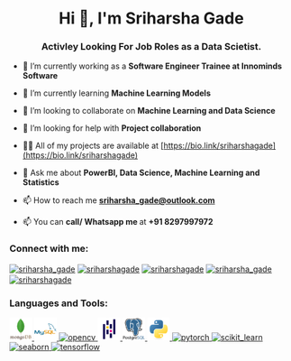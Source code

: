 <h1 align="center">Hi 👋, I'm Sriharsha Gade</h1>
<h3 align="center">Activley Looking For Job Roles as a Data Scietist.</h3>

- 🔭 I’m currently working as a **Software Engineer Trainee at Innominds Software**

- 🌱 I’m currently learning **Machine Learning Models**

- 👯 I’m looking to collaborate on **Machine Learning and Data Science**

- 🤝 I’m looking for help with **Project collaboration**

- 👨‍💻 All of my projects are available at [https://bio.link/sriharshagade](https://bio.link/sriharshagade)

- 💬 Ask me about **PowerBI, Data Science, Machine Learning and Statistics**

- 📫 How to reach me **sriharsha_gade@outlook.com**

- 📫 You can <b>call/ Whatsapp me </b>at **+91 8297997972**

<h3 align="left">Connect with me:</h3>
<p align="left">
<a href="https://twitter.com/sriharsha_gade" target="blank"><img align="center" src="https://raw.githubusercontent.com/rahuldkjain/github-profile-readme-generator/master/src/images/icons/Social/twitter.svg" alt="sriharsha_gade" height="30" width="40" /></a>
<a href="https://linkedin.com/in/sriharshagade" target="blank"><img align="center" src="https://raw.githubusercontent.com/rahuldkjain/github-profile-readme-generator/master/src/images/icons/Social/linked-in-alt.svg" alt="sriharshagade" height="30" width="40" /></a>
<a href="https://kaggle.com/sriharshagade" target="blank"><img align="center" src="https://raw.githubusercontent.com/rahuldkjain/github-profile-readme-generator/master/src/images/icons/Social/kaggle.svg" alt="sriharshagade" height="30" width="40" /></a>
<a href="https://instagram.com/sriharsha_gade" target="blank"><img align="center" src="https://raw.githubusercontent.com/rahuldkjain/github-profile-readme-generator/master/src/images/icons/Social/instagram.svg" alt="sriharsha_gade" height="30" width="40" /></a>
<a href="https://www.hackerrank.com/sriharshagade" target="blank"><img align="center" src="https://raw.githubusercontent.com/rahuldkjain/github-profile-readme-generator/master/src/images/icons/Social/hackerrank.svg" alt="sriharshagade" height="30" width="40" /></a>
</p>

<h3 align="left">Languages and Tools:</h3>
<p align="left"> <a href="https://www.mongodb.com/" target="_blank" rel="noreferrer"> <img src="https://raw.githubusercontent.com/devicons/devicon/master/icons/mongodb/mongodb-original-wordmark.svg" alt="mongodb" width="40" height="40"/> </a> <a href="https://www.mysql.com/" target="_blank" rel="noreferrer"> <img src="https://raw.githubusercontent.com/devicons/devicon/master/icons/mysql/mysql-original-wordmark.svg" alt="mysql" width="40" height="40"/> </a> <a href="https://opencv.org/" target="_blank" rel="noreferrer"> <img src="https://www.vectorlogo.zone/logos/opencv/opencv-icon.svg" alt="opencv" width="40" height="40"/> </a> <a href="https://pandas.pydata.org/" target="_blank" rel="noreferrer"> <img src="https://raw.githubusercontent.com/devicons/devicon/2ae2a900d2f041da66e950e4d48052658d850630/icons/pandas/pandas-original.svg" alt="pandas" width="40" height="40"/> </a> <a href="https://www.postgresql.org" target="_blank" rel="noreferrer"> <img src="https://raw.githubusercontent.com/devicons/devicon/master/icons/postgresql/postgresql-original-wordmark.svg" alt="postgresql" width="40" height="40"/> </a> <a href="https://www.python.org" target="_blank" rel="noreferrer"> <img src="https://raw.githubusercontent.com/devicons/devicon/master/icons/python/python-original.svg" alt="python" width="40" height="40"/> </a> <a href="https://pytorch.org/" target="_blank" rel="noreferrer"> <img src="https://www.vectorlogo.zone/logos/pytorch/pytorch-icon.svg" alt="pytorch" width="40" height="40"/> </a> <a href="https://scikit-learn.org/" target="_blank" rel="noreferrer"> <img src="https://upload.wikimedia.org/wikipedia/commons/0/05/Scikit_learn_logo_small.svg" alt="scikit_learn" width="40" height="40"/> </a> <a href="https://seaborn.pydata.org/" target="_blank" rel="noreferrer"> <img src="https://seaborn.pydata.org/_images/logo-mark-lightbg.svg" alt="seaborn" width="40" height="40"/> </a> <a href="https://www.tensorflow.org" target="_blank" rel="noreferrer"> <img src="https://www.vectorlogo.zone/logos/tensorflow/tensorflow-icon.svg" alt="tensorflow" width="40" height="40"/> </a> </p>
